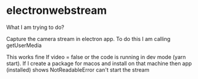 # electronwebstream

What I am trying to do?

Capture the camera stream in electron app.
To do this I am calling getUserMedia

This works fine If video = false or the code is running in dev mode (yarn start).
If I create a package for macos and install on that machine then app (installed) shows NotReadableError can't start the stream
